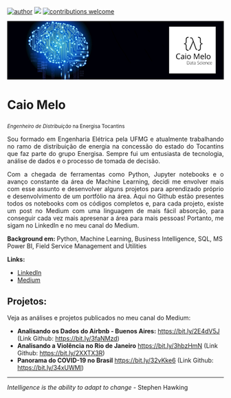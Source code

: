 [![author](https://img.shields.io/badge/author-Caio%20Melo-red)](https://www.linkedin.com/in/caiobm/) [![](https://img.shields.io/badge/python-3.7+-blue.svg)](https://www.python.org/downloads/release/python-365/) [![contributions welcome](https://img.shields.io/badge/contributions-welcome-brightgreen.svg?style=flat)](https://github.com/caiobmbr/datascience-projects/issues)

<p align="center">
  <img src="banner_v1.0.png" >
</p>

# Caio Melo
<sub>*Engenheiro de Distribuição* na Energisa Tocantins</sub>

<p align="justify">Sou formado em Engenharia Elétrica pela UFMG e atualmente trabalhando no ramo de distribuição de energia na concessão do estado do Tocantins que faz parte do grupo Energisa. Sempre fui um entusiasta de tecnologia, análise de dados e o processo de tomada de decisão.</p> 

<p align="justify">Com a chegada de ferramentas como Python, Jupyter notebooks e o avanço constante da área de Machine Learning, decidi me envolver mais com esse assunto e desenvolver alguns projetos para aprendizado próprio e desenvolvimento de um portfólio na área. Aqui no Github estão presentes todos os notebooks com os códigos completos e, para cada projeto, existe um post no Medium com uma linguagem de mais fácil absorção, para conseguir cada vez mais apresenar a área para mais pessoas! Portanto, me sigam no LinkedIn e no meu canal do Medium.</p> 

**Background em:** Python, Machine Learning, Business Intelligence, SQL, MS Power BI, Field Service Management and Utilities

**Links:**
* [LinkedIn](https://www.linkedin.com/in/caiobm)
* [Medium](https://medium.com/@caio.melo.dsbr)


## Projetos:
Veja as análises e projetos publicados no meu canal do Medium:

* **Analisando os Dados do Airbnb - Buenos Aires:** https://bit.ly/2E4dV5J (Link Github: https://bit.ly/3faNMzd)
* **Analisando a Violência no Rio de Janeiro** https://bit.ly/3hbzHmN (Link Github: https://bit.ly/2XXTX3R)
* **Panorama do COVID-19 no Brasil** https://bit.ly/32vKke6 (Link Github: https://bit.ly/34xUWMl)

---

*Intelligence is the ability to adapt to change* - Stephen Hawking

